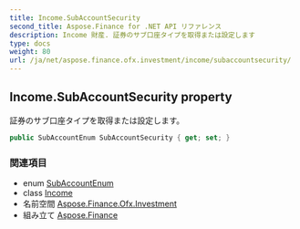```yaml
---
title: Income.SubAccountSecurity
second_title: Aspose.Finance for .NET API リファレンス
description: Income 財産. 証券のサブ口座タイプを取得または設定します
type: docs
weight: 80
url: /ja/net/aspose.finance.ofx.investment/income/subaccountsecurity/
---
```

## Income.SubAccountSecurity property

証券のサブ口座タイプを取得または設定します。

```csharp
public SubAccountEnum SubAccountSecurity { get; set; }
```

### 関連項目

* enum [SubAccountEnum](../../subaccountenum/)
* class [Income](../)
* 名前空間 [Aspose.Finance.Ofx.Investment](../../income/)
* 組み立て [Aspose.Finance](../../../)


